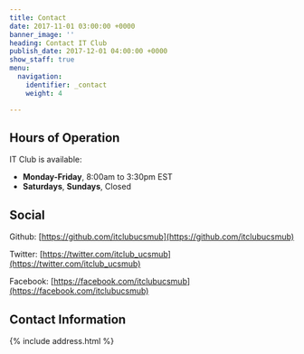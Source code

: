 ```yaml
---
title: Contact
date: 2017-11-01 03:00:00 +0000
banner_image: ''
heading: Contact IT Club
publish_date: 2017-12-01 04:00:00 +0000
show_staff: true
menu:
  navigation:
    identifier: _contact
    weight: 4

---
```

## Hours of Operation

IT Club is available:

* **Monday-Friday**, 8:00am to 3:30pm EST
* **Saturdays**, **Sundays**, Closed

## Social

Github: [https://github.com/itclubucsmub](https://github.com/itclubucsmub)

Twitter: [https://twitter.com/itclub_ucsmub](https://twitter.com/itclub_ucsmub)

Facebook: [https://facebook.com/itclubucsmub](https://facebook.com/itclubucsmub)

## Contact Information

{% include address.html %}